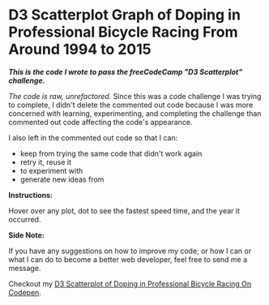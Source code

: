 # D3 Scatterplot Graph of Doping in Professional Bicycle Racing From Around 1994 to 2015

*__This is the code I wrote to pass the freeCodeCamp "D3 Scatterplot" challenge.__*

*The code is raw, unrefactored.* Since this was a code challenge I was trying to complete, I didn't delete the commented out code because I was more concerned with learning, experimenting, and completing the challenge than commented out code affecting the code's appearance. 

I also left in the commented out code so that I can:
* keep from trying the same code that didn't work again
* retry it, reuse it
* to experiment with
* generate new ideas from

**Instructions:** 

Hover over any plot, dot to see the fastest speed time, and the year it occurred.

**Side Note:** 

If you have any suggestions on how to improve my code; or how I can or what I can do to become a better web developer, feel free to send me a message. 

Checkout my [D3 Scatterplot of Doping in Professional Bicycle Racing On Codepen](https://codepen.io/nwbnwb/full/yLOwEEz).


